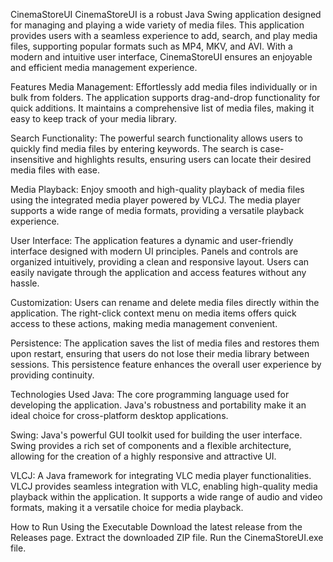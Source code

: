 CinemaStoreUI
CinemaStoreUI is a robust Java Swing application designed for managing and playing a wide variety of media files. This application provides users with a seamless experience to add, search, and play media files, supporting popular formats such as MP4, MKV, and AVI. With a modern and intuitive user interface, CinemaStoreUI ensures an enjoyable and efficient media management experience.

Features
Media Management: Effortlessly add media files individually or in bulk from folders. The application supports drag-and-drop functionality for quick additions. It maintains a comprehensive list of media files, making it easy to keep track of your media library.

Search Functionality: The powerful search functionality allows users to quickly find media files by entering keywords. The search is case-insensitive and highlights results, ensuring users can locate their desired media files with ease.

Media Playback: Enjoy smooth and high-quality playback of media files using the integrated media player powered by VLCJ. The media player supports a wide range of media formats, providing a versatile playback experience.

User Interface: The application features a dynamic and user-friendly interface designed with modern UI principles. Panels and controls are organized intuitively, providing a clean and responsive layout. Users can easily navigate through the application and access features without any hassle.

Customization: Users can rename and delete media files directly within the application. The right-click context menu on media items offers quick access to these actions, making media management convenient.

Persistence: The application saves the list of media files and restores them upon restart, ensuring that users do not lose their media library between sessions. This persistence feature enhances the overall user experience by providing continuity.

Technologies Used
Java: The core programming language used for developing the application. Java's robustness and portability make it an ideal choice for cross-platform desktop applications.

Swing: Java's powerful GUI toolkit used for building the user interface. Swing provides a rich set of components and a flexible architecture, allowing for the creation of a highly responsive and attractive UI.

VLCJ: A Java framework for integrating VLC media player functionalities. VLCJ provides seamless integration with VLC, enabling high-quality media playback within the application. It supports a wide range of audio and video formats, making it a versatile choice for media playback.

How to Run
Using the Executable
Download the latest release from the Releases page.
Extract the downloaded ZIP file.
Run the CinemaStoreUI.exe file.
